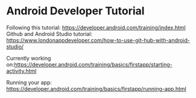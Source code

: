 # Android Developer Tutorial

Following this tutorial: https://developer.android.com/training/index.html  
Github and Android Studio tutorial: https://www.londonappdeveloper.com/how-to-use-git-hub-with-android-studio/


Currently working on:https://developer.android.com/training/basics/firstapp/starting-activity.html


Running your app: https://developer.android.com/training/basics/firstapp/running-app.html
